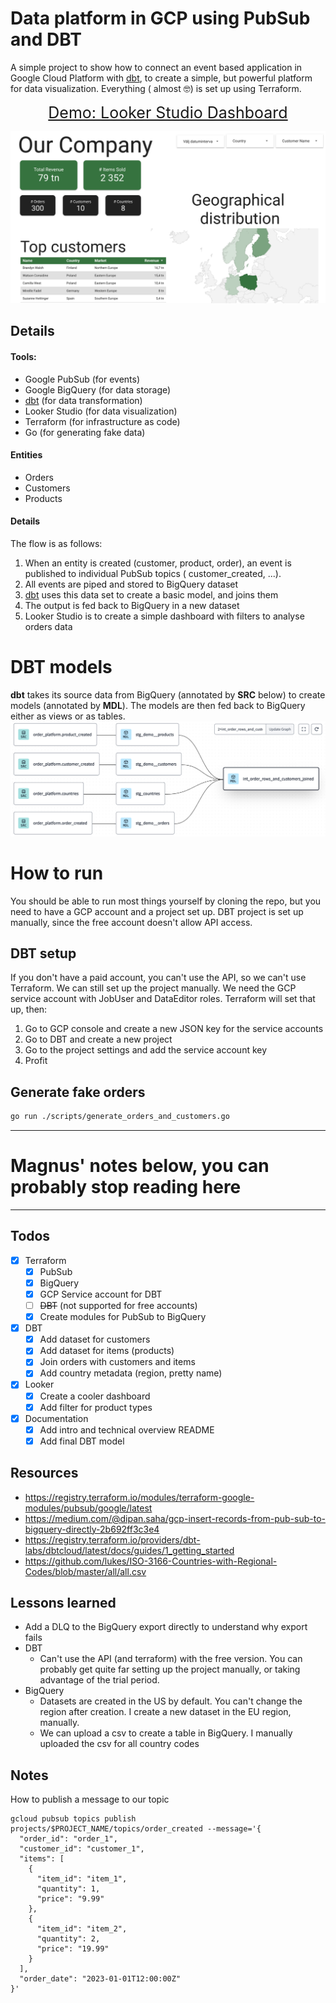 # Data platform in GCP using PubSub and DBT

A simple project to show how to connect an event based application in Google Cloud Platform
with [dbt](https://www.getdbt.com/), to create a simple, but powerful platform for data visualization. Everything (
almost 🤓) is set up using Terraform.


<div align="center" style="font-size:25px">
   <a style="font-size: 25px" href="https://lookerstudio.google.com/reporting/b5d6e9f8-3e3c-41c0-bd68-2046fbd8414c">Demo: Looker Studio Dashboard</a>
</div>

![img.png](./docs/dashboard.png)

## Details

#### Tools:

* Google PubSub (for events)
* Google BigQuery (for data storage)
* [dbt](https://www.getdbt.com/) (for data transformation)
* Looker Studio (for data visualization)
* Terraform (for infrastructure as code)
* Go (for generating fake data)

#### Entities

* Orders
* Customers
* Products

#### Details

The flow is as follows:

1. When an entity is created (customer, product, order), an event is published to individual PubSub topics (
   customer_created, ...).
2. All events are piped and stored to BigQuery dataset
3. [dbt](https://www.getdbt.com/) uses this data set to create a basic model, and joins them
4. The output is fed back to BigQuery in a new dataset
5. Looker Studio is to create a simple dashboard with filters to analyse orders data

# DBT models

**dbt** takes its source data from BigQuery (annotated by **SRC** below) to create models (annotated by **MDL**). The
models are then fed back to BigQuery either as views or as tables.  
![img.png](./docs/dbt_models.png)

# How to run

You should be able to run most things yourself by cloning the repo, but you need to have a GCP account and a project set
up. DBT project is set up manually, since the free account doesn't allow API access.

## DBT setup

If you don't have a paid account, you can't use the API, so we can't use Terraform. We can still set up the project
manually.
We need the GCP service account with JobUser and DataEditor roles. Terraform will set that up, then:

1. Go to GCP console and create a new JSON key for the service accounts
2. Go to DBT and create a new project
3. Go to the project settings and add the service account key
4. Profit

## Generate fake orders

```bash
go run ./scripts/generate_orders_and_customers.go
```

------

# Magnus' notes below, you can probably stop reading here

------

## Todos

* [x] Terraform
    * [x] PubSub
    * [x] BigQuery
    * [x] GCP Service account for DBT
    * [ ] ~~DBT~~ (not supported for free accounts)
    * [x] Create modules for PubSub to BigQuery
* [x] DBT
    * [x] Add dataset for customers
    * [x] Add dataset for items (products)
    * [x] Join orders with customers and items
    * [x] Add country metadata (region, pretty name)
* [x] Looker
    * [x] Create a cooler dashboard
    * [x] Add filter for product types
* [x] Documentation
    * [x] Add intro and technical overview README
    * [x] Add final DBT model

## Resources

* https://registry.terraform.io/modules/terraform-google-modules/pubsub/google/latest
* https://medium.com/@dipan.saha/gcp-insert-records-from-pub-sub-to-bigquery-directly-2b692ff3c3e4
* https://registry.terraform.io/providers/dbt-labs/dbtcloud/latest/docs/guides/1_getting_started
* https://github.com/lukes/ISO-3166-Countries-with-Regional-Codes/blob/master/all/all.csv

## Lessons learned

* Add a DLQ to the BigQuery export directly to understand why export fails
* DBT
    * Can't use the API (and terraform) with the free version. You can probably get quite far setting up the project
      manually, or taking advantage of the trial period.
* BigQuery
    * Datasets are created in the US by default. You can't change the region after creation. I create a new dataset in
      the EU region, manually.
    * We can upload a csv to create a table in BigQuery. I manually uploaded the csv for all country codes

## Notes

How to publish a message to our topic

```
gcloud pubsub topics publish projects/$PROJECT_NAME/topics/order_created --message='{
  "order_id": "order_1",
  "customer_id": "customer_1",
  "items": [
    {
      "item_id": "item_1",
      "quantity": 1,
      "price": "9.99"
    },
    {
      "item_id": "item_2",
      "quantity": 2,
      "price": "19.99"
    }
  ],
  "order_date": "2023-01-01T12:00:00Z"
}'
```

